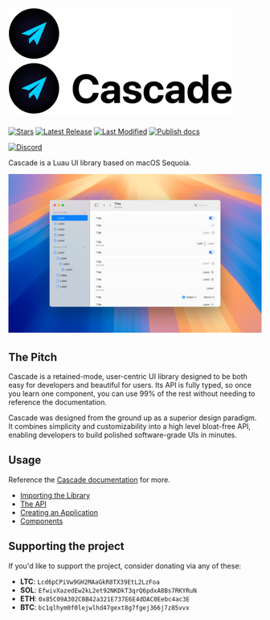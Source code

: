 # ![Cascade span dark](assets/cascade_span_dark.png#gh-dark-mode-only) ![Cascade span light](assets/cascade_span_light.png#gh-light-mode-only)

[stars]: https://github.com/biggaboy212/Cascade/stargazers
[lastrel]: https://github.com/biggaboy212/Cascade/releases/latest
[lastcom]: https://github.com/biggaboy212/Cascade/commits
[publish]: https://github.com/biggaboy212/Cascade/actions/workflows/publish.yml
[disc]: https://discord.gg/2cB4vBAEWk

[badges/stars]: https://img.shields.io/github/stars/biggaboy212/Cascade?label=Stars&logo=GitHub
[badges/lastrel]: https://img.shields.io/github/v/release/biggaboy212/Cascade?include_prereleases&label=Latest%20Release
[badges/lastcom]: https://img.shields.io/github/last-commit/biggaboy212/Cascade?label=Last%20Modifed
[badges/publish]: https://img.shields.io/github/actions/workflow/status/biggaboy212/Cascade/.github%2Fworkflows%2Fpublish.yml?label=Publish%20Docs
[badges/disc]: https://img.shields.io/discord/1384338360012898406?&label=Discord

[![Stars][badges/stars]][stars]
[![Latest Release][badges/lastrel]][lastrel]
[![Last Modified][badges/lastcom]][lastcom]
[![Publish docs][badges/publish]][publish]

[![Discord][badges/disc]][disc]

Cascade is a Luau UI library based on macOS Sequoia.

![Cascade](assets/cascade_show.png)

## The Pitch

Cascade is a retained-mode, user-centric UI library designed to be both easy for developers and beautiful for users. Its API is fully typed, so once you learn one component, you can use 99% of the rest without needing to reference the documentation.

Cascade was designed from the ground up as a superior design paradigm. It combines simplicity and customizability into a high level bloat-free API, enabling developers to build polished software-grade UIs in minutes.

## Usage

Reference the [Cascade documentation](https://biggaboy212.github.io/Cascade/) for more.

- [Importing the Library](https://biggaboy212.github.io/Cascade/Getting%20Started/importing-the-library/)
- [The API](https://biggaboy212.github.io/Cascade/Getting%20Started/the-api/)
- [Creating an Application](https://biggaboy212.github.io/Cascade/Getting%20Started/creating-an-application/)
- [Components](https://biggaboy212.github.io/Cascade/Components/)

## Supporting the project

If you'd like to support the project, consider donating via any of these:

- **LTC**: `Lcd6pCPiVw9GH2MAaGkR8TX39EtL2LzFoa`
- **SOL**: `EfwivXazedEw2kL2et92NKDkT3qrQ6pdxA8Bs7RKYRuN`
- **ETH**: `0x85C09A302CBB42a321E737E6E4dDAC0Eebc4ac3E`
- **BTC**: `bc1qlhym0f0lejwlhd47gext8g7fgej366j7z85vvx`
